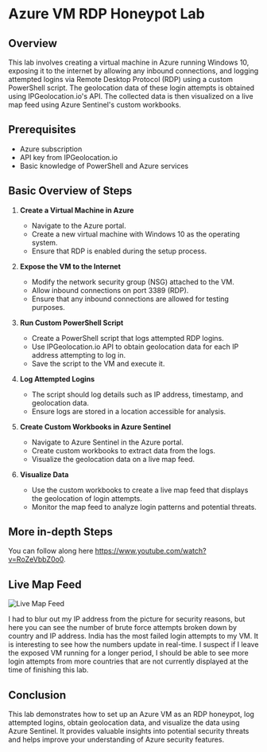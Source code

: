 # Azure VM RDP Honeypot Lab

## Overview

This lab involves creating a virtual machine in Azure running Windows 10, exposing it to the internet by allowing any inbound connections, and logging attempted logins via Remote Desktop Protocol (RDP) using a custom PowerShell script. The geolocation data of these login attempts is obtained using IPGeolocation.io's API. The collected data is then visualized on a live map feed using Azure Sentinel's custom workbooks.

## Prerequisites

- Azure subscription
- API key from IPGeolocation.io
- Basic knowledge of PowerShell and Azure services

## Basic Overview of Steps

1. **Create a Virtual Machine in Azure**
   - Navigate to the Azure portal.
   - Create a new virtual machine with Windows 10 as the operating system.
   - Ensure that RDP is enabled during the setup process.

2. **Expose the VM to the Internet**
   - Modify the network security group (NSG) attached to the VM.
   - Allow inbound connections on port 3389 (RDP).
   - Ensure that any inbound connections are allowed for testing purposes.

3. **Run Custom PowerShell Script**
   - Create a PowerShell script that logs attempted RDP logins.
   - Use IPGeolocation.io API to obtain geolocation data for each IP address attempting to log in.
   - Save the script to the VM and execute it.

4. **Log Attempted Logins**
   - The script should log details such as IP address, timestamp, and geolocation data.
   - Ensure logs are stored in a location accessible for analysis.

5. **Create Custom Workbooks in Azure Sentinel**
   - Navigate to Azure Sentinel in the Azure portal.
   - Create custom workbooks to extract data from the logs.
   - Visualize the geolocation data on a live map feed.

6. **Visualize Data**
   - Use the custom workbooks to create a live map feed that displays the geolocation of login attempts.
   - Monitor the map feed to analyze login patterns and potential threats.

## More in-depth Steps
You can follow along here https://www.youtube.com/watch?v=RoZeVbbZ0o0. 

## Live Map Feed

![Live Map Feed](https://i.imgur.com/oykZI9c.png)

I had to blur out my IP address from the picture for security reasons, but here you can see the number of brute force attempts broken down by country and IP address. India has the most failed login attempts to my VM. It is interesting to see how the numbers update in real-time. I suspect if I leave the exposed VM running for a longer period, I should be able to see more login attempts from more countries that are not currently displayed at the time of finishing this lab. 

## Conclusion

This lab demonstrates how to set up an Azure VM as an RDP honeypot, log attempted logins, obtain geolocation data, and visualize the data using Azure Sentinel. It provides valuable insights into potential security threats and helps improve your understanding of Azure security features.
